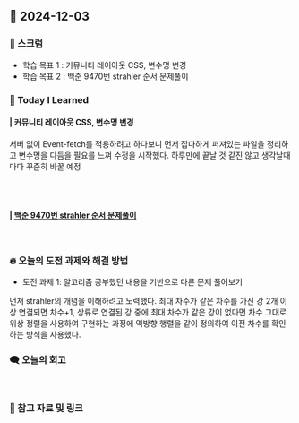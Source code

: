 ## 📆 2024-12-03

### 🔔 스크럼

- 학습 목표 1 : 커뮤니티 레이아웃 CSS, 변수명 변경
- 학습 목표 2 : 백준 9470번 strahler 순서 문제풀이
  <br/>


### 🚀 Today I Learned

#### | 커뮤니티 레이아웃 CSS, 변수명 변경

서버 없이 Event-fetch를 적용하려고 하다보니 먼저 잡다하게 퍼져있는 파일을 정리하고 변수명을 다듬을 필요를 느껴 수정을 시작했다.
하루만에 끝날 것 같진 않고 생각날때마다 꾸준히 바꿀 예정

<br/>
<br/>


#### | [백준 9470번 strahler 순서 문제풀이](https://github.com/availrum/newb/blob/main/strahler_order.cpp)

<br/>

### 🔥 오늘의 도전 과제와 해결 방법

- 도전 과제 1: 알고리즘 공부했던 내용을 기반으로 다른 문제 풀어보기
  <br/>
  
먼저 strahler의 개념을 이해하려고 노력했다.
최대 차수가 같은 차수를 가진 강 2개 이상 연결되면 차수+1, 상류로 연결된 강 중에 최대 차수가 같은 강이 없다면 차수 그대로
위상 정렬을 사용하여 구현하는 과정에 역방향 행렬을 같이 정의하여 이전 차수를 확인하는 방식을 사용했다.

### 🗨️ 오늘의 회고

<!--
- 오늘의 학습 경험에 대한 자유로운 생각이나 느낀 점을 기록합니다.
- 성공적인 점, 개선해야 할 점, 새롭게 시도하고 싶은 방법 등을 포함할 수 있습니다.-->

  <br/>


### 📰 참고 자료 및 링크

